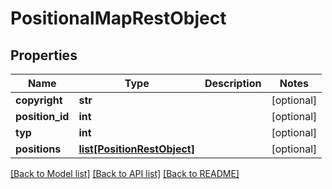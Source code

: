 # PositionalMapRestObject

## Properties
Name | Type | Description | Notes
------------ | ------------- | ------------- | -------------
**copyright** | **str** |  | [optional] 
**position_id** | **int** |  | [optional] 
**typ** | **int** |  | [optional] 
**positions** | [**list[PositionRestObject]**](PositionRestObject.md) |  | [optional] 

[[Back to Model list]](../README.md#documentation-for-models) [[Back to API list]](../README.md#documentation-for-api-endpoints) [[Back to README]](../README.md)

